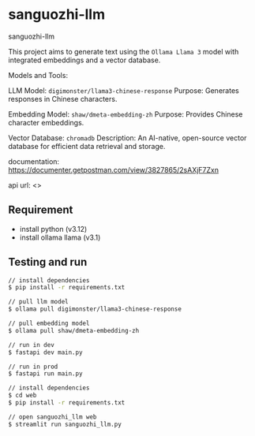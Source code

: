 # sanguozhi-llm

sanguozhi-llm

This project aims to generate text using the `Ollama Llama 3` model with integrated embeddings and a vector database.

Models and Tools:

LLM Model: `digimonster/llama3-chinese-response`
Purpose: Generates responses in Chinese characters.

Embedding Model: `shaw/dmeta-embedding-zh`
Purpose: Provides Chinese character embeddings.

Vector Database: `chromadb`
Description: An AI-native, open-source vector database for efficient data retrieval and storage.

documentation: <https://documenter.getpostman.com/view/3827865/2sAXjF7Zxn>

api url: <>

## Requirement

- install python (v3.12)
- install ollama llama (v3.1)

## Testing and run

```zsh
// install dependencies
$ pip install -r requirements.txt

// pull llm model
$ ollama pull digimonster/llama3-chinese-response

// pull embedding model
$ ollama pull shaw/dmeta-embedding-zh

// run in dev
$ fastapi dev main.py

// run in prod
$ fastapi run main.py
```

```zsh
// install dependencies
$ cd web
$ pip install -r requirements.txt

// open sanguozhi_llm web
$ streamlit run sanguozhi_llm.py
```
